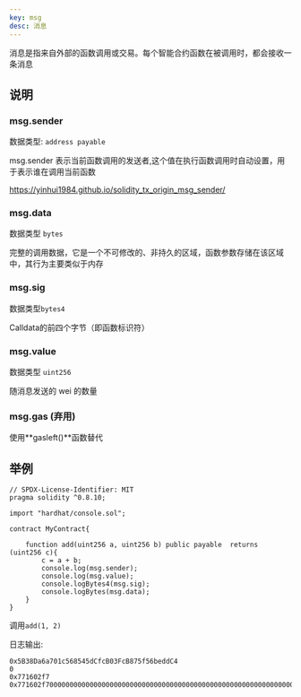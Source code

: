 ```yaml
---
key: msg
desc: 消息
---
```


消息是指来自外部的函数调用或交易。每个智能合约函数在被调用时，都会接收一条消息

## 说明

### msg.sender

数据类型: `address payable`

msg.sender 表示当前函数调用的发送者,这个值在执行函数调用时自动设置，用于表示谁在调用当前函数

https://yinhui1984.github.io/solidity_tx_origin_msg_sender/



### msg.data

数据类型 `bytes`

完整的调用数据，它是一个不可修改的、非持久的区域，函数参数存储在该区域中，其行为主要类似于内存

### msg.sig

数据类型`bytes4`

Calldata的前四个字节（即函数标识符）

### msg.value

数据类型 `uint256`

随消息发送的 wei 的数量



### msg.gas (弃用)

使用**gasleft()**函数替代





## 举例

```solidity
// SPDX-License-Identifier: MIT
pragma solidity ^0.8.10;

import "hardhat/console.sol";

contract MyContract{

    function add(uint256 a, uint256 b) public payable  returns (uint256 c){
        c = a + b;
        console.log(msg.sender);
        console.log(msg.value);
        console.logBytes4(msg.sig);
        console.logBytes(msg.data);
    }
}
```



调用`add(1, 2)`

日志输出:

```
0x5B38Da6a701c568545dCfcB03FcB875f56beddC4
0
0x771602f7
0x771602f700000000000000000000000000000000000000000000000000000000000000010000000000000000000000000000000000000000000000000000000000000002
```


